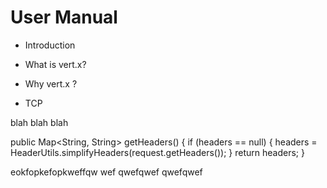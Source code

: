 User Manual
===========

* Introduction

* What is vert.x?

* Why vert.x ?

* TCP

blah blah blah

  public Map<String, String> getHeaders() {
    if (headers == null) {
      headers = HeaderUtils.simplifyHeaders(request.getHeaders());
    }
    return headers;
  }

eokfopkefopkweffqw
wef
qwefqwef
qwefqwef
